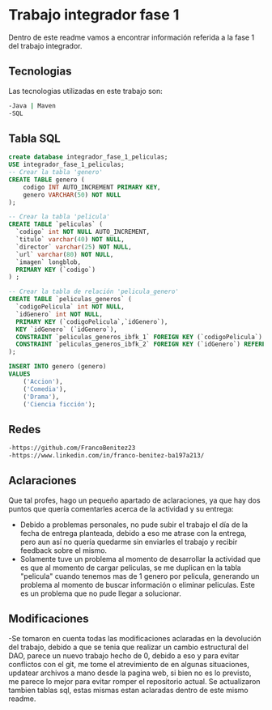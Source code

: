# Trabajo integrador fase 1

Dentro de este readme vamos a encontrar información referida a la fase 1 del trabajo integrador.

## Tecnologias

Las tecnologias utilizadas en este trabajo son: 

```bash
-Java | Maven
-SQL
```

## Tabla SQL

```sql
create database integrador_fase_1_peliculas;
USE integrador_fase_1_peliculas;
-- Crear la tabla 'genero'
CREATE TABLE genero (
    codigo INT AUTO_INCREMENT PRIMARY KEY,
    genero VARCHAR(50) NOT NULL
);

-- Crear la tabla 'pelicula'
CREATE TABLE `peliculas` (
  `codigo` int NOT NULL AUTO_INCREMENT,
  `titulo` varchar(40) NOT NULL,
  `director` varchar(25) NOT NULL,
  `url` varchar(80) NOT NULL,
  `imagen` longblob,
  PRIMARY KEY (`codigo`)
) ;

-- Crear la tabla de relación 'pelicula_genero'
CREATE TABLE `peliculas_generos` (
  `codigoPelicula` int NOT NULL,
  `idGenero` int NOT NULL,
  PRIMARY KEY (`codigoPelicula`,`idGenero`),
  KEY `idGenero` (`idGenero`),
  CONSTRAINT `peliculas_generos_ibfk_1` FOREIGN KEY (`codigoPelicula`) REFERENCES `peliculas` (`codigo`),
  CONSTRAINT `peliculas_generos_ibfk_2` FOREIGN KEY (`idGenero`) REFERENCES `generos` (`id`)
);

INSERT INTO genero (genero) 
VALUES 
    ('Accion'),
    ('Comedia'),
    ('Drama'),
    ('Ciencia ficción');


```

## Redes
```bash
-https://github.com/FrancoBenitez23
-https://www.linkedin.com/in/franco-benitez-ba197a213/
```

## Aclaraciones
Que tal profes, hago un pequeño apartado de aclaraciones, ya que hay dos puntos que quería comentarles acerca de la actividad y su entrega:

- Debido a problemas personales, no pude subir el trabajo el día de la fecha de entrega planteada, debido a eso me atrase con la entrega, pero aun así no quería quedarme sin enviarles el trabajo y recibir feedback sobre el mismo.
- Solamente tuve un problema al momento de desarrollar la actividad que es que al momento de cargar peliculas, se me duplican en la tabla "pelicula" cuando tenemos mas de 1 genero por pelicula, generando un problema al momento de buscar información o eliminar peliculas. Este es un problema que no pude llegar a solucionar. 

## Modificaciones
-Se tomaron en cuenta todas las modificaciones aclaradas en la devolución del trabajo, debido a que se tenia que realizar un cambio estructural del DAO, parece un nuevo trabajo hecho de 0, debido a eso y para evitar conflictos con el git, me tome el atrevimiento de en algunas situaciones, updatear archivos a mano desde la pagina web, si bien no es lo previsto, me parece lo mejor para evitar romper el repositorio actual. Se actualizaron tambien tablas sql, estas mismas estan aclaradas dentro de este mismo readme.
